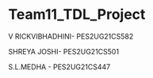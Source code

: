 # Team11_TDL_Project

V RICKVIBHADHINI- PES2UG21CS582

SHREYA JOSHI- PES2UG21CS501

S.L.MEDHA - PES2UG21CS447
